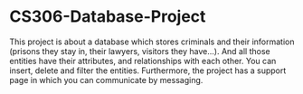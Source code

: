 # CS306-Database-Project
This project is about a database which stores criminals and their information (prisons they stay in, their lawyers, visitors they have...). And all those entities have their attributes, and relationships with each other.
You can insert, delete and filter the entities. Furthermore, the project has a support page in which you can communicate by messaging.
